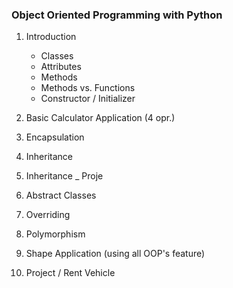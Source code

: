 ### Object Oriented Programming with Python
1. Introduction
   * Classes
   * Attributes
   * Methods
   * Methods vs. Functions
   * Constructor / Initializer
 
 2. Basic Calculator Application (4 opr.)
 3. Encapsulation
 4. Inheritance
 5. Inheritance _ Proje
 6. Abstract Classes
 7. Overriding
 8. Polymorphism
 9. Shape Application (using all OOP's feature)
 10. Project / Rent Vehicle
